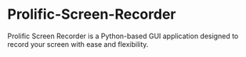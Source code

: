 # Prolific-Screen-Recorder
Prolific Screen Recorder is a Python-based GUI application designed to record your screen with ease and flexibility.
